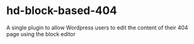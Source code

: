 # hd-block-based-404

A single plugin to allow Wordpress users to edit the content of their 404 page using the block editor
